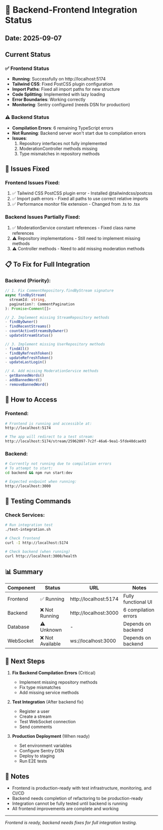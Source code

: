 # 🔌 Backend-Frontend Integration Status

## Date: 2025-09-07

## Current Status

### ✅ Frontend Status
- **Running**: Successfully on http://localhost:5174
- **Tailwind CSS**: Fixed PostCSS plugin configuration
- **Import Paths**: Fixed all import paths for new structure
- **Code Splitting**: Implemented with lazy loading
- **Error Boundaries**: Working correctly
- **Monitoring**: Sentry configured (needs DSN for production)

### ⚠️ Backend Status
- **Compilation Errors**: 6 remaining TypeScript errors
- **Not Running**: Backend server won't start due to compilation errors
- **Issues**:
  1. Repository interfaces not fully implemented
  2. ModerationController methods missing
  3. Type mismatches in repository methods

## 🔧 Issues Fixed

### Frontend Issues Fixed:
1. ✅ Tailwind CSS PostCSS plugin error - Installed @tailwindcss/postcss
2. ✅ Import path errors - Fixed all paths to use correct relative imports
3. ✅ Performance monitor file extension - Changed from .ts to .tsx

### Backend Issues Partially Fixed:
1. ✅ ModerationService constant references - Fixed class name references
2. ⚠️ Repository implementations - Still need to implement missing methods
3. ⚠️ Controller methods - Need to add missing moderation methods

## 📋 To Fix for Full Integration

### Backend (Priority):
```typescript
// 1. Fix CommentRepository.findByStream signature
async findByStream(
  streamId: string,
  pagination?: CommentPagination
): Promise<Comment[]>

// 2. Implement missing StreamRepository methods
- findByOwner()
- findRecentStreams()
- countActiveStreamsByOwner()
- updateStreamStatus()

// 3. Implement missing UserRepository methods
- findAll()
- findByRefreshToken()
- updateRefreshToken()
- updateLastLogin()

// 4. Add missing ModerationService methods
- getBannedWords()
- addBannedWord()
- removeBannedWord()
```

## 🚀 How to Access

### Frontend:
```bash
# Frontend is running and accessible at:
http://localhost:5174

# The app will redirect to a test stream:
http://localhost:5174/stream/25962097-7c2f-46a6-9ea1-5fde40dcae93
```

### Backend:
```bash
# Currently not running due to compilation errors
# To attempt to start:
cd backend && npm run start:dev

# Expected endpoint when running:
http://localhost:3000
```

## 🧪 Testing Commands

### Check Services:
```bash
# Run integration test
./test-integration.sh

# Check frontend
curl -I http://localhost:5174

# Check backend (when running)
curl http://localhost:3000/health
```

## 📊 Summary

| Component | Status | URL | Notes |
|-----------|--------|-----|-------|
| Frontend | ✅ Running | http://localhost:5174 | Fully functional UI |
| Backend | ❌ Not Running | http://localhost:3000 | 6 compilation errors |
| Database | ⚠️ Unknown | - | Depends on backend |
| WebSocket | ❌ Not Available | ws://localhost:3000 | Depends on backend |

## 🎯 Next Steps

1. **Fix Backend Compilation Errors** (Critical)
   - Implement missing repository methods
   - Fix type mismatches
   - Add missing service methods

2. **Test Integration** (After backend fix)
   - Register a user
   - Create a stream
   - Test WebSocket connection
   - Send comments

3. **Production Deployment** (When ready)
   - Set environment variables
   - Configure Sentry DSN
   - Deploy to staging
   - Run E2E tests

## 📝 Notes

- Frontend is production-ready with test infrastructure, monitoring, and CI/CD
- Backend needs completion of refactoring to be production-ready
- Integration cannot be fully tested until backend is running
- All frontend improvements are complete and working

---

*Frontend is ready, backend needs fixes for full integration testing.*
